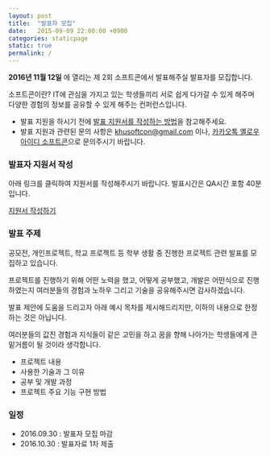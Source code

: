 ```yaml
---
layout: post
title:  "발표자 모집"
date:   2015-09-09 22:00:00 +0900
categories: staticpage
static: true
permalink: /
---
```


**2016년 11월 12일** 에 열리는 제 2회 소프트콘에서 발표해주실 발표자를 모집합니다.

소프트콘이란?
IT에 관심을 가지고 있는 학생들끼리 서로 쉽게 다가갈 수 있게 해주며
다양한 경험의 정보를 공유할 수 있게 해주는 컨퍼런스입니다.

* 발표 지원을 하시기 전에 <a href="/guide">발표 지원서를 작성하는 방법</a>을 참고해주세요.
* 발표 지원과 관련된 문의 사항은 khusoftcon@gmail.com 이나, <a href="http://plus.kakao.com/home/@소프트콘">카카오톡 옐로우 아이디 소프트콘</a>으로 문의주시기 바랍니다.

### 발표자 지원서 작성
아래 링크를 클릭하여 지원서를 작성해주시기 바랍니다. 발표시간은 QA시간 포함 40분입니다.

<a href="https://goo.gl/forms/NZIcBuYEn43ka7by2"> 지원서 작성하기 </a>

### 발표 주제
공모전, 개인프로젝트, 학교 프로젝트 등 학부 생활 중 진행한 프로젝트 관련 발표를 모집하고 있습니다.

프로젝트를 진행하기 위해 어떤 노력을 했고, 어떻게 공부했고, 개발은 어떤식으로 진행하였는지 여러분들의 경험과 노하우 그리고 기술을 공유해주시면 감사하겠습니다.

발표 제안에 도움을 드리고자 아래 예시 목차를 제시해드리지만, 이하의 내용으로 한정하는 것은 아닙니다.

여러분들의 값진 경험과 지식들이 같은 고민을 하고 꿈을 향해 나아가는 학생들에게 큰 밑거름이 될 것이라 생각합니다.

* 프로젝트 내용
* 사용한 기술과 그 이유
* 공부 및 개발 과정
* 프로젝트 주요 기능 구현 방법

### 일정
* 2016.09.30 : 발표자 모집 마감
* 2016.10.30 : 발표자료 1차 제출
